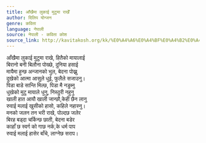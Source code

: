 ```yaml
---
title: आँखैमा लुकाई मुटुमा राखेँ
author: दिलिप योन्जन
genre: कविता
language: नेपाली
source: नेपाली - कविता कोश
source_link: http://kavitakosh.org/kk/%E0%A4%A6%E0%A4%BF%E0%A4%B2%E0%A4%BF%E0%A4%AA_%E0%A4%AF%E0%A5%8B%E0%A4%A8%E0%A5%8D%E0%A4%9C%E0%A4%A8
---
```


आँखैमा लुकाई मुटुमा राखे, हितैको मायालाई  
बिरानो बनी बिलौना पोख्छे, दुनिया हसाई  
मायैमा हुन्छ अन्जानको भुल, बेदना पोख्नु  
दुखेको आत्मा आसुले धुई, फुलैले सजाउनु।  
पिडा बाडे सान्ति मिल्छ, पिडा मै नडुब्नु  
धुखेको मुटु मायाले धुनु, निस्ठुरी नहुनु  
खाली हात आयौ खाली जान्छौ,केही छैन लानु  
रुवाई मलाई खुसीको हासो, कहिले नहास्नु।  
मनको जलन तन भरी राखे, पोल्दछ जलेर  
बिरह बड्दा चर्किन्छ छाती, बेदना बडेर  
काहाँ छ स्वर्ग को गाछ नर्क,के धर्म पाप  
रुवाई मलाई हासेर बाँचे, लाग्नेछ सराप।
